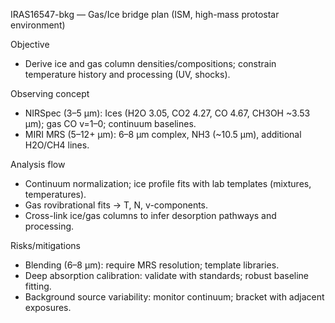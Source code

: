 IRAS16547-bkg — Gas/Ice bridge plan (ISM, high-mass protostar environment)

Objective
- Derive ice and gas column densities/compositions; constrain temperature history and processing (UV, shocks).

Observing concept
- NIRSpec (3–5 μm): Ices (H2O 3.05, CO2 4.27, CO 4.67, CH3OH ~3.53 μm); gas CO v=1–0; continuum baselines.
- MIRI MRS (5–12+ μm): 6–8 μm complex, NH3 (~10.5 μm), additional H2O/CH4 lines.

Analysis flow
- Continuum normalization; ice profile fits with lab templates (mixtures, temperatures).
- Gas rovibrational fits → T, N, v-components.
- Cross-link ice/gas columns to infer desorption pathways and processing.

Risks/mitigations
- Blending (6–8 μm): require MRS resolution; template libraries.
- Deep absorption calibration: validate with standards; robust baseline fitting.
- Background source variability: monitor continuum; bracket with adjacent exposures.

